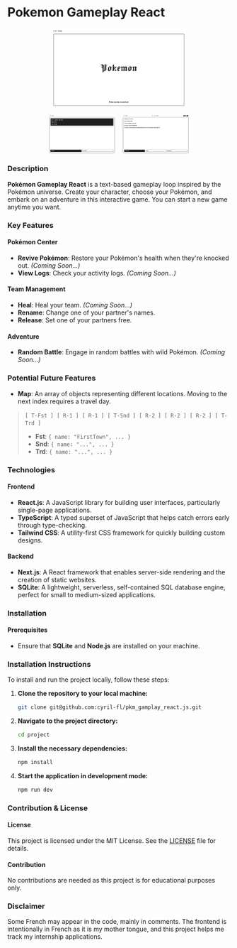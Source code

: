 # Pokemon Gameplay React

<div style="display: flex; align-items: flex-start; flex-direction: column; gap: 1rem; justify-content: center; align-items: center;">
  <img src="./public/assets/webp/screen_01.webp" alt="Screenshot of game" style="flex-shrink: 0; width: 60%; height: auto;" />
  <div style="display: flex; flex-direction: row; flex-shrink: 1; gap: 1rem; justify-content: center; align-content: center">
    <img src="./public/assets/webp/screen_02.webp" alt="Screenshot of game" style="flex-shrink: 1; width: 30%; height: auto;" />
    <img src="./public/assets/webp/screen_03.webp" alt="Screenshot of game" style="flex-shrink: 1; width: 30%; height: auto;" />
  </div>
</div>

### Description

**Pokémon Gameplay React** is a text-based gameplay loop inspired by the Pokémon universe. Create your character, choose your Pokémon, and embark on an adventure in this interactive game. You can start a new game anytime you want.

### Key Features

#### Pokémon Center

- **Revive Pokémon**: Restore your Pokémon's health when they're knocked out. _(Coming Soon...)_
- **View Logs**: Check your activity logs. _(Coming Soon...)_

#### Team Management

- **Heal**: Heal your team. _(Coming Soon...)_
- **Rename**: Change one of your partner's names.
- **Release**: Set one of your partners free.

#### Adventure

- **Random Battle**: Engage in random battles with wild Pokémon. _(Coming Soon...)_

### Potential Future Features

- **Map**: An array of objects representing different locations. Moving to the next index requires a travel day.

> `[ T-Fst ] [ R-1 ] [ R-1 ] [ T-Snd ] [ R-2 ] [ R-2 ] [ R-2 ] [ T-Trd ]`
>
> - **Fst**: `{ name: "FirstTown", ... }`
> - **Snd**: `{ name: "...", ... }`
> - **Trd**: `{ name: "...", ... }`

### Technologies

#### Frontend

- **React.js**: A JavaScript library for building user interfaces, particularly single-page applications.
- **TypeScript**: A typed superset of JavaScript that helps catch errors early through type-checking.
- **Tailwind CSS**: A utility-first CSS framework for quickly building custom designs.

#### Backend

- **Next.js**: A React framework that enables server-side rendering and the creation of static websites.
- **SQLite**: A lightweight, serverless, self-contained SQL database engine, perfect for small to medium-sized applications.

### Installation

#### Prerequisites

- Ensure that **SQLite** and **Node.js** are installed on your machine.

### Installation Instructions

To install and run the project locally, follow these steps:

1. **Clone the repository to your local machine:**

   ```sh
   git clone git@github.com:cyril-fl/pkm_gamplay_react.js.git
   ```

2. **Navigate to the project directory:**

   ```sh
   cd project
   ```

3. **Install the necessary dependencies:**

   ```sh
   npm install
   ```

4. **Start the application in development mode:**
   ```sh
   npm run dev
   ```

### Contribution & License

#### License

This project is licensed under the MIT License. See the [LICENSE](./LICENSE) file for details.

#### Contribution

No contributions are needed as this project is for educational purposes only.

### Disclaimer

Some French may appear in the code, mainly in comments. The frontend is intentionally in French as it is my mother tongue, and this project helps me track my internship applications.
